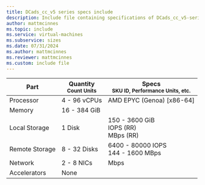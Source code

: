 ```yaml
---
title: DCads_cc_v5 series specs include
description: Include file containing specifications of DCads_cc_v5-series VM sizes.
author: mattmcinnes
ms.topic: include
ms.service: virtual-machines
ms.subservice: sizes
ms.date: 07/31/2024
ms.author: mattmcinnes
ms.reviewer: mattmcinnes
ms.custom: include file
---
```

| Part | Quantity <br><sup>Count Units | Specs <br><sup>SKU ID, Performance Units, etc.  |
|---|---|---|
| Processor      | 4 - 96 vCPUs       | AMD EPYC (Genoa) [x86-64]                               |
| Memory         | 16 - 384 GiB          |                                  |
| Local Storage  | 1 Disk           | 150 - 3600 GiB <br> IOPS (RR) <br> MBps (RR)                               |
| Remote Storage | 8 - 32 Disks    | 6400 - 80000 IOPS <br>144 - 1600 MBps   |
| Network        | 2 - 8 NICs          |  Mbps                          |
| Accelerators   | None              |                                   |
